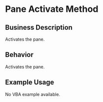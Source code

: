 # Pane Activate Method

## Business Description
Activates the pane.

## Behavior
Activates the pane.

## Example Usage
No VBA example available.